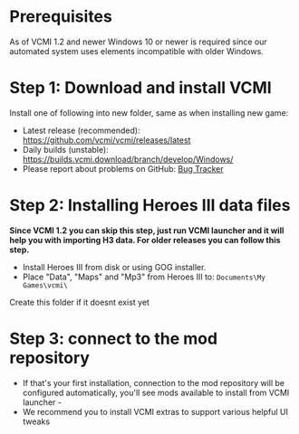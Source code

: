 # Prerequisites

As of VCMI 1.2 and newer Windows 10 or newer is required since our automated system uses elements incompatible with older Windows.

# Step 1: Download and install VCMI

Install one of following into new folder, same as when installing new game:

-   Latest release (recommended): <https://github.com/vcmi/vcmi/releases/latest>
-   Daily builds (unstable): <https://builds.vcmi.download/branch/develop/Windows/>
-   Please report about problems on GitHub: [Bug Tracker](https://github.com/vcmi/vcmi/issues)

# Step 2: Installing Heroes III data files

**Since VCMI 1.2 you can skip this step, just run VCMI launcher and it will help you with importing H3 data. For older releases you can follow this step.**

-   Install Heroes III from disk or using GOG installer.
-   Place "Data", "Maps" and "Mp3" from Heroes III to: `Documents\My Games\vcmi\`

Create this folder if it doesnt exist yet

# Step 3: connect to the mod repository

- If that's your first installation, connection to the mod repository will be configured automatically, you'll see mods available to install from VCMI launcher -
- We recommend you to install VCMI extras to support various helpful UI tweaks 

